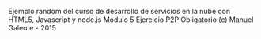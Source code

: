 Ejemplo random del curso de desarrollo de servicios en la nube con HTML5, Javascript y node.js
Modulo 5 Ejercicio P2P Obligatorio
(c) Manuel Galeote - 2015